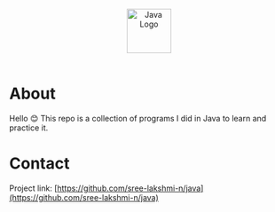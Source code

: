 <br>
<div align="center">
    <img src="https://cdn-icons-png.flaticon.com/512/311/311334.png" alt="Java Logo" width="80" height="80">
</div>
<br>

# About #

Hello :blush:
This repo is a collection of programs I did in Java to learn and practice it.

# Contact #

Project link: [https://github.com/sree-lakshmi-n/java](https://github.com/sree-lakshmi-n/java)
